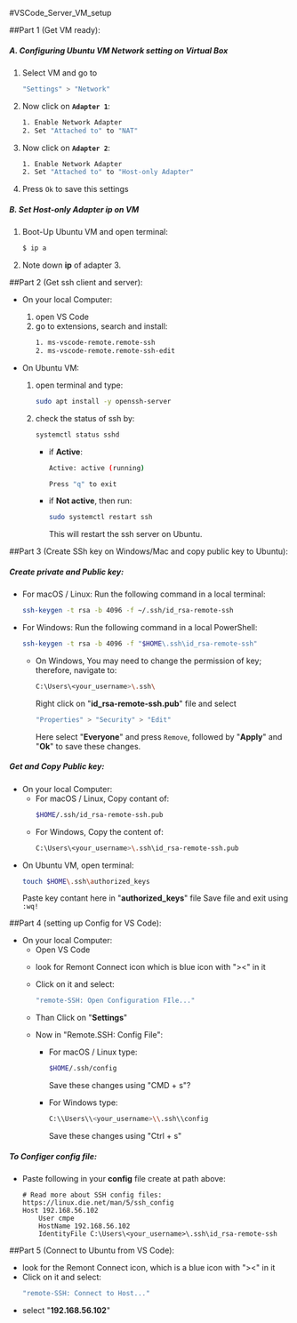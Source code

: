 #VSCode_Server_VM_setup

##Part 1 (Get VM ready):

##### A. Configuring Ubuntu VM Network setting on Virtual Box
1. Select VM and go to 
    ```sh
    "Settings" > "Network"
    ```
<!-- FIXME: Need Picture -->
2. Now click on **`Adapter 1`**:
    ```sh
    1. Enable Network Adapter
    2. Set "Attached to" to "NAT"
    ```
<!-- FIXME: Need Picture -->
3. Now click on **`Adapter 2`**:
    ```sh
    1. Enable Network Adapter
    2. Set "Attached to" to "Host-only Adapter"
    ```
<!-- FIXME: Need Picture -->
4. Press `Ok` to save this settings

##### B. Set Host-only Adapter ip on VM
1. Boot-Up Ubuntu VM and open terminal:
    ```sh
    $ ip a
    ```
2. Note down **ip** of adapter 3. 


##Part 2 (Get ssh client and server):
* On your local Computer:
    1. open VS Code
    2. go to extensions, search and install: 
        <!-- FIXME: Need Picture or info about package name -->
        ```sh
        1. ms-vscode-remote.remote-ssh
        2. ms-vscode-remote.remote-ssh-edit
        ```

*  On Ubuntu VM:
    1. open terminal and type:
        ```sh
        sudo apt install -y openssh-server
        ```
    2. check the status of ssh by:
        ```sh
        systemctl status sshd
        ```
        * if **Active**:
            <!-- FIXME: Need Picture -->
            ```sh
            Active: active (running) 
            
            Press "q" to exit
            ```
        
        * if **Not active**, then run:
            ```sh
            sudo systemctl restart ssh
            ```
            This will restart the ssh server on Ubuntu.
        

##Part 3 (Create SSh key on Windows/Mac and copy public key to Ubuntu):

##### Create private and Public key:

* For macOS / Linux: Run the following command in a local terminal:
    ```sh
    ssh-keygen -t rsa -b 4096 -f ~/.ssh/id_rsa-remote-ssh
    ```
* For Windows: Run the following command in a local PowerShell:
    ```sh
    ssh-keygen -t rsa -b 4096 -f "$HOME\.ssh\id_rsa-remote-ssh"
    ```

    * On Windows, You may need to change the permission of key; therefore, navigate to:
        ```sh
        C:\Users\<your_username>\.ssh\
        ```
        Right click on "**id_rsa-remote-ssh.pub**" file and select 
        ```sh
        "Properties" > "Security" > "Edit"
        ```
        Here select "**Everyone**" and press `Remove`, followed by "**Apply**" and "**Ok**" to save these changes.


##### Get and Copy Public key:
* On your local Computer:
    * For macOS / Linux, Copy contant of:
        ```sh
        $HOME/.ssh/id_rsa-remote-ssh.pub
        ```
    * For Windows, Copy the content of:
        ```sh
        C:\Users\<your_username>\.ssh\id_rsa-remote-ssh.pub
        ```
* On Ubuntu VM, open terminal:
    <!-- FIXME: Need more info on how to use -->
    ```sh
    touch $HOME\.ssh\authorized_keys
    ```
    Paste key contant here in "**authorized_keys**" file
    Save file and exit using `:wq!`

##Part 4 (setting up Config for VS Code):
* On your local Computer:
    * Open VS Code
    <!-- FIXME: Need Picture of icon-->
    * look for Remont Connect icon which is blue icon with "><" in it
    * Click on it and select:
        ```sh
        "remote-SSH: Open Configuration FIle..." 
        ```
    
    * Than Click on "**Settings**"

    * Now in "Remote.SSH: Config File":
        * For macOS / Linux type:
            ```sh
            $HOME/.ssh/config
            ```
            Save these changes using "CMD + s"?

        * For Windows type:
            ```sh
            C:\\Users\\<your_username>\\.ssh\\config
            ```
            Save these changes using "Ctrl + s"
        
##### To Configer config file:
* Paste following in your **config** file create at path above:
    ```
    # Read more about SSH config files: https://linux.die.net/man/5/ssh_config
    Host 192.168.56.102
        User cmpe
        HostName 192.168.56.102
        IdentityFile C:\Users\<your_username>\.ssh\id_rsa-remote-ssh 
    ```

##Part 5 (Connect to Ubuntu from VS Code):
<!-- FIXME: Need Picture of an icon-->
* look for the Remont Connect icon, which is a blue icon with "><" in it
* Click on it and select:
    ```sh
    "remote-SSH: Connect to Host..."
    ```
<!-- FIXME: Need Picture -->
* select "**192.168.56.102**"

